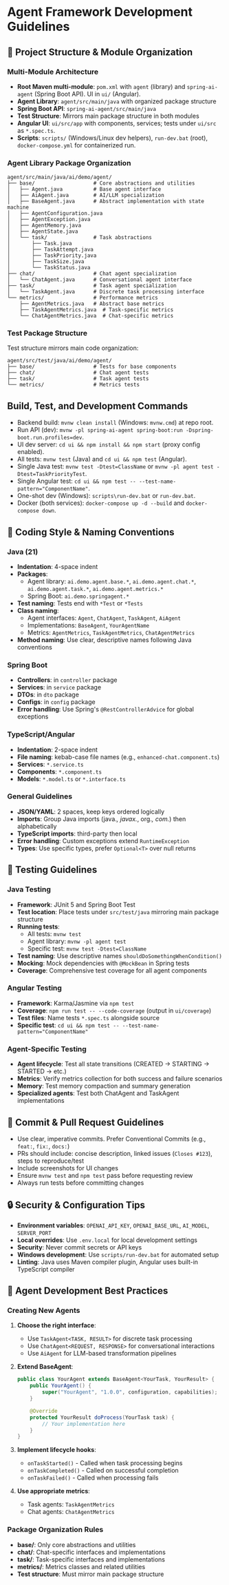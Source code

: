 # Agent Framework Development Guidelines

## 📁 Project Structure & Module Organization

### Multi-Module Architecture
- **Root Maven multi-module**: `pom.xml` with `agent` (library) and `spring-ai-agent` (Spring Boot API). UI in `ui/` (Angular).
- **Agent Library**: `agent/src/main/java` with organized package structure
- **Spring Boot API**: `spring-ai-agent/src/main/java`
- **Test Structure**: Mirrors main package structure in both modules
- **Angular UI**: `ui/src/app` with components, services; tests under `ui/src` as `*.spec.ts`.
- **Scripts**: `scripts/` (Windows/Linux dev helpers), `run-dev.bat` (root), `docker-compose.yml` for containerized run.

### Agent Library Package Organization
```
agent/src/main/java/ai/demo/agent/
├── base/                   # Core abstractions and utilities
│   ├── Agent.java          # Base agent interface
│   ├── AiAgent.java        # AI/LLM specialization
│   ├── BaseAgent.java      # Abstract implementation with state machine
│   ├── AgentConfiguration.java
│   ├── AgentException.java
│   ├── AgentMemory.java
│   ├── AgentState.java
│   └── task/               # Task abstractions
│       ├── Task.java
│       ├── TaskAttempt.java
│       ├── TaskPriority.java
│       ├── TaskSize.java
│       └── TaskStatus.java
├── chat/                   # Chat agent specialization
│   └── ChatAgent.java      # Conversational agent interface
├── task/                   # Task agent specialization
│   └── TaskAgent.java      # Discrete task processing interface
└── metrics/                # Performance metrics
    ├── AgentMetrics.java   # Abstract base metrics
    ├── TaskAgentMetrics.java  # Task-specific metrics
    └── ChatAgentMetrics.java  # Chat-specific metrics
```

### Test Package Structure
Test structure mirrors main code organization:
```
agent/src/test/java/ai/demo/agent/
├── base/                   # Tests for base components
├── chat/                   # Chat agent tests
├── task/                   # Task agent tests
└── metrics/                # Metrics tests
```

## Build, Test, and Development Commands
- Backend build: `mvnw clean install` (Windows: `mvnw.cmd`) at repo root.
- Run API (dev): `mvnw -pl spring-ai-agent spring-boot:run -Dspring-boot.run.profiles=dev`.
- UI dev server: `cd ui && npm install && npm start` (proxy config enabled).
- All tests: `mvnw test` (Java) and `cd ui && npm test` (Angular).
- Single Java test: `mvnw test -Dtest=ClassName` or `mvnw -pl agent test -Dtest=TaskPriorityTest`.
- Single Angular test: `cd ui && npm test -- --test-name-pattern="ComponentName"`.
- One-shot dev (Windows): `scripts\run-dev.bat` or `run-dev.bat`.
- Docker (both services): `docker-compose up -d --build` and `docker-compose down`.

## 🎨 Coding Style & Naming Conventions

### Java (21)
- **Indentation**: 4-space indent
- **Packages**:
  - Agent library: `ai.demo.agent.base.*`, `ai.demo.agent.chat.*`, `ai.demo.agent.task.*`, `ai.demo.agent.metrics.*`
  - Spring Boot: `ai.demo.springagent.*`
- **Test naming**: Tests end with `*Test` or `*Tests`
- **Class naming**:
  - Agent interfaces: `Agent`, `ChatAgent`, `TaskAgent`, `AiAgent`
  - Implementations: `BaseAgent`, `YourAgentName`
  - Metrics: `AgentMetrics`, `TaskAgentMetrics`, `ChatAgentMetrics`
- **Method naming**: Use clear, descriptive names following Java conventions

### Spring Boot
- **Controllers**: in `controller` package
- **Services**: in `service` package
- **DTOs**: in `dto` package
- **Configs**: in `config` package
- **Error handling**: Use Spring's `@RestControllerAdvice` for global exceptions

### TypeScript/Angular
- **Indentation**: 2-space indent
- **File naming**: kebab-case file names (e.g., `enhanced-chat.component.ts`)
- **Services**: `*.service.ts`
- **Components**: `*.component.ts`
- **Models**: `*.model.ts` or `*.interface.ts`

### General Guidelines
- **JSON/YAML**: 2 spaces, keep keys ordered logically
- **Imports**: Group Java imports (java.*, javax.*, org.*, com.*) then alphabetically
- **TypeScript imports**: third-party then local
- **Error handling**: Custom exceptions extend `RuntimeException`
- **Types**: Use specific types, prefer `Optional<T>` over null returns

## 🧪 Testing Guidelines

### Java Testing
- **Framework**: JUnit 5 and Spring Boot Test
- **Test location**: Place tests under `src/test/java` mirroring main package structure
- **Running tests**:
  - All tests: `mvnw test`
  - Agent library: `mvnw -pl agent test`
  - Specific test: `mvnw test -Dtest=ClassName`
- **Test naming**: Use descriptive names `shouldDoSomethingWhenCondition()`
- **Mocking**: Mock dependencies with `@MockBean` in Spring tests
- **Coverage**: Comprehensive test coverage for all agent components

### Angular Testing
- **Framework**: Karma/Jasmine via `npm test`
- **Coverage**: `npm run test -- --code-coverage` (output in `ui/coverage`)
- **Test files**: Name tests `*.spec.ts` alongside source
- **Specific test**: `cd ui && npm test -- --test-name-pattern="ComponentName"`

### Agent-Specific Testing
- **Agent lifecycle**: Test all state transitions (CREATED → STARTING → STARTED → etc.)
- **Metrics**: Verify metrics collection for both success and failure scenarios
- **Memory**: Test memory compaction and summary generation
- **Specialized agents**: Test both ChatAgent and TaskAgent implementations

## 📝 Commit & Pull Request Guidelines
- Use clear, imperative commits. Prefer Conventional Commits (e.g., `feat:`, `fix:`, `docs:`)
- PRs should include: concise description, linked issues (`Closes #123`), steps to reproduce/test
- Include screenshots for UI changes
- Ensure `mvnw test` and `npm test` pass before requesting review
- Always run tests before committing changes

## 🔒 Security & Configuration Tips
- **Environment variables**: `OPENAI_API_KEY`, `OPENAI_BASE_URL`, `AI_MODEL`, `SERVER_PORT`
- **Local overrides**: Use `.env.local` for local development settings
- **Security**: Never commit secrets or API keys
- **Windows development**: Use `scripts/run-dev.bat` for automated setup
- **Linting**: Java uses Maven compiler plugin, Angular uses built-in TypeScript compiler

## 🚀 Agent Development Best Practices

### Creating New Agents
1. **Choose the right interface**:
   - Use `TaskAgent<TASK, RESULT>` for discrete task processing
   - Use `ChatAgent<REQUEST, RESPONSE>` for conversational interactions
   - Use `AiAgent` for LLM-based transformation pipelines

2. **Extend BaseAgent**:
   ```java
   public class YourAgent extends BaseAgent<YourTask, YourResult> {
       public YourAgent() {
           super("YourAgent", "1.0.0", configuration, capabilities);
       }

       @Override
       protected YourResult doProcess(YourTask task) {
           // Your implementation here
       }
   }
   ```

3. **Implement lifecycle hooks**:
   - `onTaskStarted()` - Called when task processing begins
   - `onTaskCompleted()` - Called on successful completion
   - `onTaskFailed()` - Called when processing fails

4. **Use appropriate metrics**:
   - Task agents: `TaskAgentMetrics`
   - Chat agents: `ChatAgentMetrics`

### Package Organization Rules
- **base/**: Only core abstractions and utilities
- **chat/**: Chat-specific interfaces and implementations
- **task/**: Task-specific interfaces and implementations
- **metrics/**: Metrics classes and related utilities
- **Test structure**: Must mirror main package structure
